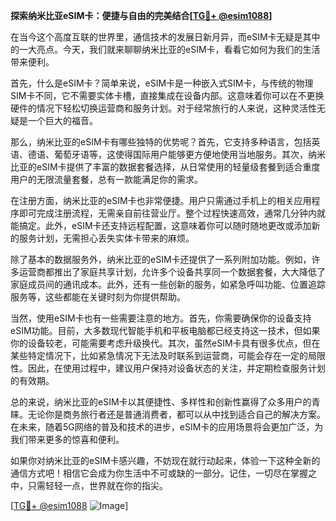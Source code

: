 **探索纳米比亚eSIM卡：便捷与自由的完美结合[[TG💪+ @esim1088](https://t.me/s/esim1088)]**

在当今这个高度互联的世界里，通信技术的发展日新月异，而eSIM卡无疑是其中的一大亮点。今天，我们就来聊聊纳米比亚的eSIM卡，看看它如何为我们的生活带来便利。

首先，什么是eSIM卡？简单来说，eSIM卡是一种嵌入式SIM卡，与传统的物理SIM卡不同，它不需要实体卡槽，直接集成在设备内部。这意味着你可以在不更换硬件的情况下轻松切换运营商和服务计划。对于经常旅行的人来说，这种灵活性无疑是一个巨大的福音。

那么，纳米比亚的eSIM卡有哪些独特的优势呢？首先，它支持多种语言，包括英语、德语、葡萄牙语等，这使得国际用户能够更方便地使用当地服务。其次，纳米比亚的eSIM卡提供了丰富的数据套餐选择，从日常使用的轻量级套餐到适合重度用户的无限流量套餐，总有一款能满足你的需求。

在注册方面，纳米比亚的eSIM卡也非常便捷。用户只需通过手机上的相关应用程序即可完成注册流程，无需亲自前往营业厅。整个过程快速高效，通常几分钟内就能搞定。此外，eSIM卡还支持远程配置，这意味着你可以随时随地更改或添加新的服务计划，无需担心丢失实体卡带来的麻烦。

除了基本的数据服务外，纳米比亚的eSIM卡还提供了一系列附加功能。例如，许多运营商都推出了家庭共享计划，允许多个设备共享同一个数据套餐，大大降低了家庭成员间的通讯成本。此外，还有一些创新的服务，如紧急呼叫功能、位置追踪服务等，这些都能在关键时刻为你提供帮助。

当然，使用eSIM卡也有一些需要注意的地方。首先，你需要确保你的设备支持eSIM功能。目前，大多数现代智能手机和平板电脑都已经支持这一技术，但如果你的设备较老，可能需要考虑升级换代。其次，虽然eSIM卡具有很多优点，但在某些特定情况下，比如紧急情况下无法及时联系到运营商，可能会存在一定的局限性。因此，在使用过程中，建议用户保持对设备状态的关注，并定期检查服务计划的有效期。

总的来说，纳米比亚的eSIM卡以其便捷性、多样性和创新性赢得了众多用户的青睐。无论你是商务旅行者还是普通消费者，都可以从中找到适合自己的解决方案。在未来，随着5G网络的普及和技术的进步，eSIM卡的应用场景将会更加广泛，为我们带来更多的惊喜和便利。

如果你对纳米比亚的eSIM卡感兴趣，不妨现在就行动起来，体验一下这种全新的通信方式吧！相信它会成为你生活中不可或缺的一部分。记住，一切尽在掌握之中，只需轻轻一点，世界就在你的指尖。

[[TG💪+ @esim1088](https://t.me/s/esim1088) ![Image](https://i.postimg.cc/4NQfJmqS/Snipaste-2025-05-13-00-14-12.png)]